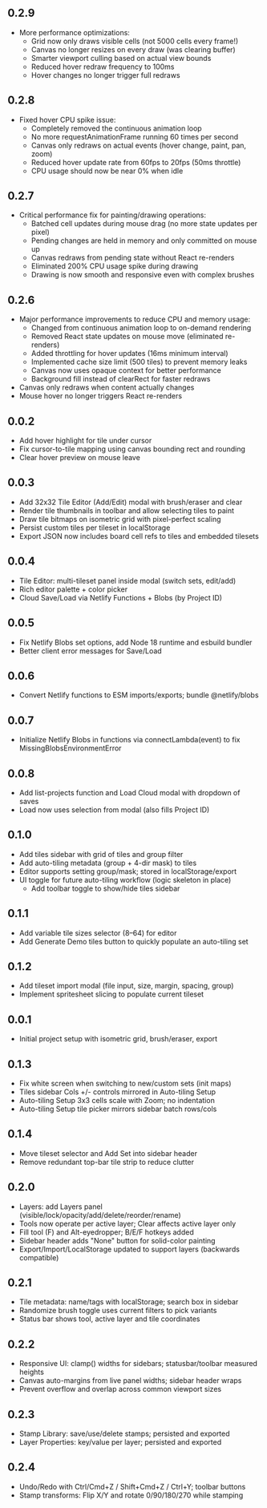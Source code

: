 ## 0.2.9
- More performance optimizations:
  - Grid now only draws visible cells (not 5000 cells every frame!)
  - Canvas no longer resizes on every draw (was clearing buffer)
  - Smarter viewport culling based on actual view bounds
  - Reduced hover redraw frequency to 100ms
  - Hover changes no longer trigger full redraws

## 0.2.8
- Fixed hover CPU spike issue:
  - Completely removed the continuous animation loop
  - No more requestAnimationFrame running 60 times per second
  - Canvas only redraws on actual events (hover change, paint, pan, zoom)
  - Reduced hover update rate from 60fps to 20fps (50ms throttle)
  - CPU usage should now be near 0% when idle

## 0.2.7
- Critical performance fix for painting/drawing operations:
  - Batched cell updates during mouse drag (no more state updates per pixel)
  - Pending changes are held in memory and only committed on mouse up
  - Canvas redraws from pending state without React re-renders
  - Eliminated 200% CPU usage spike during drawing
  - Drawing is now smooth and responsive even with complex brushes

## 0.2.6
- Major performance improvements to reduce CPU and memory usage:
  - Changed from continuous animation loop to on-demand rendering
  - Removed React state updates on mouse move (eliminated re-renders)
  - Added throttling for hover updates (16ms minimum interval)
  - Implemented cache size limit (500 tiles) to prevent memory leaks
  - Canvas now uses opaque context for better performance
  - Background fill instead of clearRect for faster redraws
- Canvas only redraws when content actually changes
- Mouse hover no longer triggers React re-renders

## 0.0.2
- Add hover highlight for tile under cursor
- Fix cursor-to-tile mapping using canvas bounding rect and rounding
- Clear hover preview on mouse leave

## 0.0.3
- Add 32x32 Tile Editor (Add/Edit) modal with brush/eraser and clear
- Render tile thumbnails in toolbar and allow selecting tiles to paint
- Draw tile bitmaps on isometric grid with pixel-perfect scaling
- Persist custom tiles per tileset in localStorage
- Export JSON now includes board cell refs to tiles and embedded tilesets

## 0.0.4
- Tile Editor: multi-tileset panel inside modal (switch sets, edit/add)
- Rich editor palette + color picker
- Cloud Save/Load via Netlify Functions + Blobs (by Project ID)

## 0.0.5
- Fix Netlify Blobs set options, add Node 18 runtime and esbuild bundler
- Better client error messages for Save/Load

## 0.0.6
- Convert Netlify functions to ESM imports/exports; bundle @netlify/blobs

## 0.0.7
- Initialize Netlify Blobs in functions via connectLambda(event) to fix MissingBlobsEnvironmentError

## 0.0.8
- Add list-projects function and Load Cloud modal with dropdown of saves
- Load now uses selection from modal (also fills Project ID)

## 0.1.0
- Add tiles sidebar with grid of tiles and group filter
- Add auto-tiling metadata (group + 4-dir mask) to tiles
- Editor supports setting group/mask; stored in localStorage/export
- UI toggle for future auto-tiling workflow (logic skeleton in place)
  - Add toolbar toggle to show/hide tiles sidebar

## 0.1.1
- Add variable tile sizes selector (8–64) for editor
- Add Generate Demo tiles button to quickly populate an auto-tiling set

## 0.1.2
- Add tileset import modal (file input, size, margin, spacing, group)
- Implement spritesheet slicing to populate current tileset

## 0.0.1
- Initial project setup with isometric grid, brush/eraser, export

## 0.1.3
- Fix white screen when switching to new/custom sets (init maps)
- Tiles sidebar Cols +/- controls mirrored in Auto-tiling Setup
- Auto-tiling Setup 3x3 cells scale with Zoom; no indentation
- Auto-tiling Setup tile picker mirrors sidebar batch rows/cols

## 0.1.4
- Move tileset selector and Add Set into sidebar header
- Remove redundant top-bar tile strip to reduce clutter

## 0.2.0
- Layers: add Layers panel (visible/lock/opacity/add/delete/reorder/rename)
- Tools now operate per active layer; Clear affects active layer only
- Fill tool (F) and Alt-eyedropper; B/E/F hotkeys added
- Sidebar header adds "None" button for solid-color painting
- Export/Import/LocalStorage updated to support layers (backwards compatible)

## 0.2.1
- Tile metadata: name/tags with localStorage; search box in sidebar
- Randomize brush toggle uses current filters to pick variants
- Status bar shows tool, active layer and tile coordinates

## 0.2.2
- Responsive UI: clamp() widths for sidebars; statusbar/toolbar measured heights
- Canvas auto-margins from live panel widths; sidebar header wraps
- Prevent overflow and overlap across common viewport sizes

## 0.2.3
- Stamp Library: save/use/delete stamps; persisted and exported
- Layer Properties: key/value per layer; persisted and exported

## 0.2.4
- Undo/Redo with Ctrl/Cmd+Z / Shift+Cmd+Z / Ctrl+Y; toolbar buttons
- Stamp transforms: Flip X/Y and rotate 0/90/180/270 while stamping

